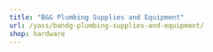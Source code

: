 ```yaml
---
title: "B&G Plumbing Supplies and Equipment"
url: /yass/bandg-plumbing-supplies-and-equipment/
shop: hardware
---
```

